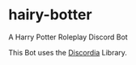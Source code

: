 # hairy-botter
A Harry Potter Roleplay Discord Bot

This Bot uses the [Discordia](https://github.com/SinisterRectus/Discordia) Library.
